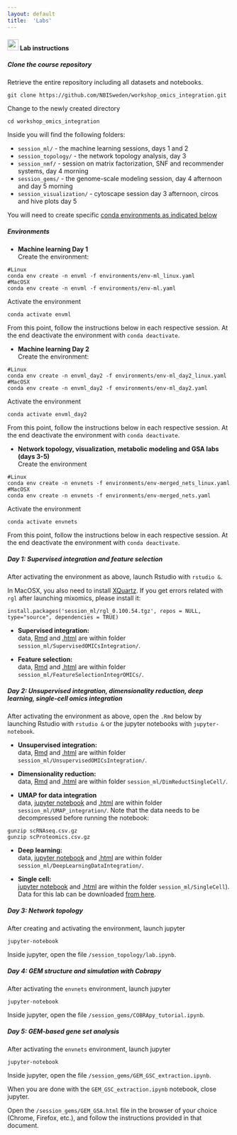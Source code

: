 ```yaml
---
layout: default
title:  'Labs'
---
```


#### <img border="0" src="https://www.svgrepo.com/show/7421/computer.svg" width="25" height="25"> Lab instructions

##### Clone the course repository

Retrieve the entire repository including all datasets and notebooks.
```
git clone https://github.com/NBISweden/workshop_omics_integration.git
```

Change to the newly created directory
```
cd workshop_omics_integration
```

Inside you will find the following folders:  
- `session_ml/` - the machine learning sessions, days 1 and 2  
- `session_topology/` - the network topology analysis, day 3  
- `session_nmf/` - session on matrix factorization, SNF and recommender systems, day 4 morning  
- `session_gems/` - the genome-scale modeling session, day 4 afternoon and day 5 morning  
- `session_visualization/` - cytoscape session day 3 afternoon, circos and hive plots day 5  

You will need to create specific [conda environments as indicated below](#environments)  

##### Environments
- **Machine learning Day 1**  
Create the environment:  
```
#Linux
conda env create -n envml -f environments/env-ml_linux.yaml
#MacOSX
conda env create -n envml -f environments/env-ml.yaml
```

Activate the environment
```
conda activate envml
```

From this point, follow the instructions below in each respective session. At the end deactivate the environment with `conda deactivate`.

- **Machine learning Day 2**  
Create the environment:  
```
#Linux
conda env create -n envml_day2 -f environments/env-ml_day2_linux.yaml
#MacOSX
conda env create -n envml_day2 -f environments/env-ml_day2.yaml
```

Activate the environment
```
conda activate envml_day2
```

From this point, follow the instructions below in each respective session. At the end deactivate the environment with `conda deactivate`.


- **Network topology, visualization, metabolic modeling and GSA labs (days 3-5)**   
Create the environment
```
#Linux
conda env create -n envnets -f environments/env-merged_nets_linux.yaml
#MacOSX
conda env create -n envnets -f environments/env-merged_nets.yaml
```

Activate the environment
```
conda activate envnets
```

From this point, follow the instructions below in each respective session. At the end deactivate the environment with `conda deactivate`.

##### Day 1: Supervised integration and feature selection
After activating the environment as above, launch Rstudio with `rstudio &`. 

In MacOSX, you also need to install [XQuartz](https://www.xquartz.org/). If you get errors related with `rgl` after launching mixomics, please install it:
```
install.packages('session_ml/rgl_0.100.54.tgz', repos = NULL, type="source", dependencies = TRUE)
```

- **Supervised integration:**  
data, [Rmd](./session_ml/SupervisedOMICsIntegration/supervised_omics_integr_CLL.Rmd) and [.html](./session_ml/SupervisedOMICsIntegration/supervised_omics_integr_CLL.html) are within folder `session_ml/SupervisedOMICsIntegration/`.

- **Feature selection:**  
data, [Rmd](./session_ml/FeatureSelectionIntegrOMICs/OmicsIntegration_FeatureSelection.Rmd) and [.html](./session_ml/FeatureSelectionIntegrOMICs/OmicsIntegration_FeatureSelection.html) are within folder `session_ml/FeatureSelectionIntegrOMICs/`.

##### Day 2: Unsupervised integration, dimensionality reduction, deep learning, single-cell omics integration
After activating the environment as above, open the `.Rmd` below by launching Rstudio with `rstudio &` or the jupyter notebooks with `jupyter-notebook`.

- **Unsupervised integration:**  
data, [Rmd](./session_ml/UnsupervisedOMICsIntegration/UnsupervisedOMICsIntegration.Rmd) and [.html](./session_ml/UnsupervisedOMICsIntegration/UnsupervisedOMICsIntegration.html) are within folder `session_ml/UnsupervisedOMICsIntegration/`.

- **Dimensionality reduction:**  
data, [Rmd](./session_ml/DimReductSingleCell/OmicsIntegration_DimensionReduction.Rmd) and [.html](./session_ml/DimReductSingleCell/OmicsIntegration_DimensionReduction.html) are within folder `session_ml/DimReductSingleCell/`.

- **UMAP for data integration**  
data, [jupyter notebook](./session_ml/UMAP_integration/UMAP_DataIntegration.ipynb) and [.html](./session_ml/UMAP_integration/UMAP_DataIntegration.html) are within folder `session_ml/UMAP_integration/`. Note that the data needs to be decompressed before running the notebook:
```
gunzip scRNAseq.csv.gz
gunzip scProteomics.csv.gz
```

- **Deep learning:**  
data, [jupyter notebook](./session_ml/DeepLearningDataIntegration/DeepLearningDataIntegration.ipynb) and [.html](./session_ml/DeepLearningDataIntegration/DeepLearningDataIntegration.html) are within folder `session_ml/DeepLearningDataIntegration/`.

- **Single cell:**  
[jupyter notebook](./session_ml/SingleCell/SingleCell_OmicsIntegration.Rmd) and [.html](./session_ml/SingleCell/SingleCell_OmicsIntegration.html) are within the folder `session_ml/SingleCell`). Data for this lab can be downloaded [from here](https://drive.google.com/file/d/1hBeh2L5PC-T87YObCmJv4Qcm59IqkkOf/view?usp=sharing).


##### Day 3: Network topology
After creating and activating the environment, launch jupyter
```
jupyter-notebook
```
Inside jupyter, open the file `/session_topology/lab.ipynb`.

##### Day 4: GEM structure and simulation with Cobrapy
After activating the `envnets` environment, launch jupyter
```
jupyter-notebook
```
Inside jupyter, open the file `/session_gems/COBRApy_tutorial.ipynb`.

##### Day 5: GEM-based gene set analysis
After activating the `envnets` environment, launch jupyter
```
jupyter-notebook
```
Inside jupyter, open the file `/session_gems/GEM_GSC_extraction.ipynb`.

When you are done with the `GEM_GSC_extraction.ipynb` notebook, close jupyter.

Open the `/session_gems/GEM_GSA.html` file in the browser of your choice (Chrome, Firefox, etc.), and follow the instructions provided in that document.


